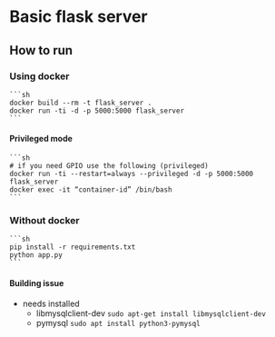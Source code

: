 # Basic flask server

## How to run

### Using docker

    ```sh
    docker build --rm -t flask_server .
    docker run -ti -d -p 5000:5000 flask_server
    ```

#### Privileged mode

    ```sh
    # if you need GPIO use the following (privileged)
    docker run -ti --restart=always --privileged -d -p 5000:5000 flask_server
    docker exec -it “container-id” /bin/bash
    ```

### Without docker

    ```sh
    pip install -r requirements.txt
    python app.py
    ```

#### Building issue

- needs installed
  - libmysqlclient-dev `sudo apt-get install libmysqlclient-dev`
  - pymysql `sudo apt install python3-pymysql`
